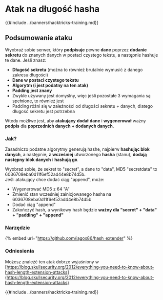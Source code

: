 # Atak na długość hasha

{{#include ../banners/hacktricks-training.md}}

## Podsumowanie ataku

Wyobraź sobie serwer, który **podpisuje** pewne **dane** poprzez **dodanie** **sekretu** do znanych danych w postaci czystego tekstu, a następnie hashuje te dane. Jeśli znasz:

- **Długość sekretu** (można to również brutalnie wymusić z danego zakresu długości)
- **Dane w postaci czystego tekstu**
- **Algorytm (i jest podatny na ten atak)**
- **Padding jest znany**
- Zwykle używany jest domyślny, więc jeśli pozostałe 3 wymagania są spełnione, to również jest
- Padding różni się w zależności od długości sekretu + danych, dlatego długość sekretu jest potrzebna

Wtedy możliwe jest, aby **atakujący** **dodał** **dane** i **wygenerował** ważny **podpis** dla **poprzednich danych + dodanych danych**.

### Jak?

Zasadniczo podatne algorytmy generują hashe, najpierw **hashując blok danych**, a następnie, **z** **wcześniej** utworzonego **hasha** (stanu), **dodają następny blok danych** i **hashują go**.

Wyobraź sobie, że sekret to "secret", a dane to "data", MD5 "secretdata" to 6036708eba0d11f6ef52ad44e8b74d5b.\
Jeśli atakujący chce dodać ciąg "append", może:

- Wygenerować MD5 z 64 "A"
- Zmienić stan wcześniej zainicjowanego hasha na 6036708eba0d11f6ef52ad44e8b74d5b
- Dodać ciąg "append"
- Zakończyć hash, a wynikowy hash będzie **ważny dla "secret" + "data" + "padding" + "append"**

### **Narzędzie**

{% embed url="https://github.com/iagox86/hash_extender" %}

### Odniesienia

Możesz znaleźć ten atak dobrze wyjaśniony w [https://blog.skullsecurity.org/2012/everything-you-need-to-know-about-hash-length-extension-attacks](https://blog.skullsecurity.org/2012/everything-you-need-to-know-about-hash-length-extension-attacks)

{{#include ../banners/hacktricks-training.md}}
